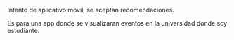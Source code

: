 Intento de aplicativo movil, se aceptan recomendaciones.

Es para una app donde se visualizaran eventos en la universidad donde soy estudiante.
